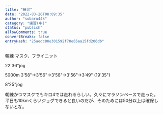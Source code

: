 ```yaml
---
title: "練習"
date: '2022-03-26T08:09:35'
author: "subaru44k"
category: "練習(中)"
status: "publish"
allowComments: true
convertBreaks: false
entryHash: "25aedc80e301592f70e65aa15fd206db"
---
```

朝練
マスク、フライニット

22'36"jog

5000m
3'58"→3'56"→3'56"→3'56"→3'49"
(19'35")

8'25"jog

朝練かつマスクでもキロ4では走れるらしい。久々にマラソンペースで走った。
平日も10kmくらいジョグできると良いのだが、そのためには50分以上は確保しないとな。
